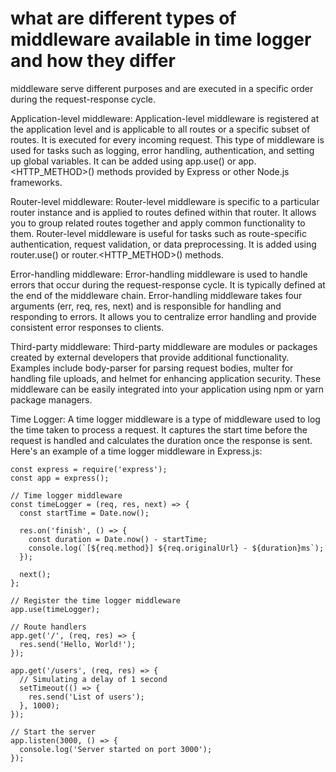 # what are different types of middleware available in time logger and how they differ

middleware serve different purposes and are executed in a specific order during the request-response cycle.

Application-level middleware:
Application-level middleware is registered at the application level and is applicable to all routes or a specific subset of routes. It is executed for every incoming request. This type of middleware is used for tasks such as logging, error handling, authentication, and setting up global variables. It can be added using app.use() or app.<HTTP_METHOD>() methods provided by Express or other Node.js frameworks.

Router-level middleware:
Router-level middleware is specific to a particular router instance and is applied to routes defined within that router. It allows you to group related routes together and apply common functionality to them. Router-level middleware is useful for tasks such as route-specific authentication, request validation, or data preprocessing. It is added using router.use() or router.<HTTP_METHOD>() methods.

Error-handling middleware:
Error-handling middleware is used to handle errors that occur during the request-response cycle. It is typically defined at the end of the middleware chain. Error-handling middleware takes four arguments (err, req, res, next) and is responsible for handling and responding to errors. It allows you to centralize error handling and provide consistent error responses to clients.

Third-party middleware:
Third-party middleware are modules or packages created by external developers that provide additional functionality. Examples include body-parser for parsing request bodies, multer for handling file uploads, and helmet for enhancing application security. These middleware can be easily integrated into your application using npm or yarn package managers.

Time Logger: A time logger middleware is a type of middleware used to log the time taken to process a request. It captures the start time before the request is handled and calculates the duration once the response is sent. Here's an example of a time logger middleware in Express.js:

```
const express = require('express');
const app = express();

// Time logger middleware
const timeLogger = (req, res, next) => {
  const startTime = Date.now();

  res.on('finish', () => {
    const duration = Date.now() - startTime;
    console.log(`[${req.method}] ${req.originalUrl} - ${duration}ms`);
  });

  next();
};

// Register the time logger middleware
app.use(timeLogger);

// Route handlers
app.get('/', (req, res) => {
  res.send('Hello, World!');
});

app.get('/users', (req, res) => {
  // Simulating a delay of 1 second
  setTimeout(() => {
    res.send('List of users');
  }, 1000);
});

// Start the server
app.listen(3000, () => {
  console.log('Server started on port 3000');
});
```
